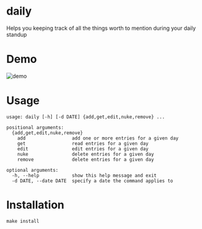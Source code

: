 # daily
Helps you keeping track of all the things worth to mention during your daily standup

# Demo
![demo](demo.gif)

# Usage

```
usage: daily [-h] [-d DATE] {add,get,edit,nuke,remove} ...

positional arguments:
  {add,get,edit,nuke,remove}
    add                 add one or more entries for a given day
    get                 read entries for a given day
    edit                edit entries for a given day
    nuke                delete entries for a given day
    remove              delete entries for a given day

optional arguments:
  -h, --help            show this help message and exit
  -d DATE, --date DATE  specify a date the command applies to
```

# Installation
````shell
make install
````